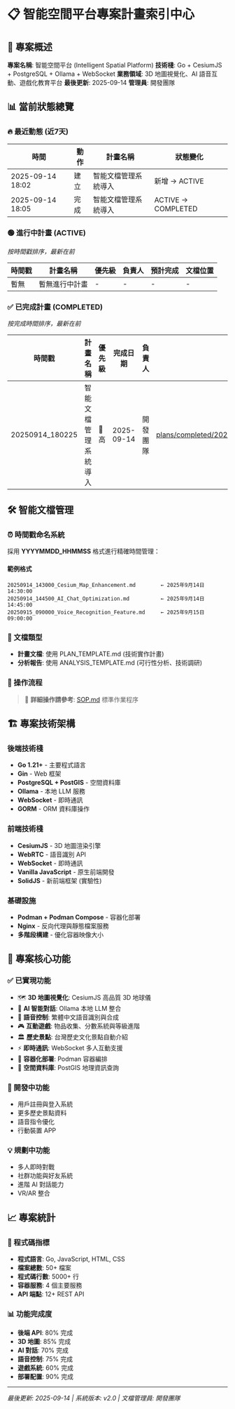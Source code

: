 # 📋 智能空間平台專案計畫索引中心

## 🎯 專案概述
**專案名稱**: 智能空間平台 (Intelligent Spatial Platform)
**技術棧**: Go + CesiumJS + PostgreSQL + Ollama + WebSocket
**業務領域**: 3D 地圖視覺化、AI 語音互動、遊戲化教育平台
**最後更新**: 2025-09-14
**管理員**: 開發團隊

## 📊 當前狀態總覽

### 🔥 最近動態 (近7天)
| 時間 | 動作 | 計畫名稱 | 狀態變化 |
|------|------|---------|----------|
| 2025-09-14 18:02 | 建立 | 智能文檔管理系統導入 | 新增 → ACTIVE |
| 2025-09-14 18:05 | 完成 | 智能文檔管理系統導入 | ACTIVE → COMPLETED |

### 🟢 進行中計畫 (ACTIVE)
*按時間戳排序，最新在前*

| 時間戳 | 計畫名稱 | 優先級 | 負責人 | 預計完成 | 文檔位置 |
|-------|---------|--------|---------|----------|----------|
| 暫無 | 暫無進行中計畫 | - | - | - | - |

### ✅ 已完成計畫 (COMPLETED)
*按完成時間排序，最新在前*

| 時間戳 | 計畫名稱 | 優先級 | 完成日期 | 負責人 | 文檔位置 |
|-------|---------|--------|----------|---------|----------|
| 20250914_180225 | 智能文檔管理系統導入 | 🔴高 | 2025-09-14 | 開發團隊 | [plans/completed/20250914_180225_Document_Management_System_Implementation.md](./plans/completed/20250914_180225_Document_Management_System_Implementation.md) |

## 🛠️ 智能文檔管理

### ⏰ 時間戳命名系統
採用 **YYYYMMDD_HHMMSS** 格式進行精確時間管理：

#### 範例格式
```
20250914_143000_Cesium_Map_Enhancement.md        ← 2025年9月14日 14:30:00
20250914_144500_AI_Chat_Optimization.md          ← 2025年9月14日 14:45:00
20250915_090000_Voice_Recognition_Feature.md     ← 2025年9月15日 09:00:00
```

### 📝 文檔類型
- **計畫文檔**: 使用 PLAN_TEMPLATE.md (技術實作計畫)
- **分析報告**: 使用 ANALYSIS_TEMPLATE.md (可行性分析、技術調研)

### 🔄 操作流程
> 📖 **詳細操作請參考**: [SOP.md](./SOP.md) 標準作業程序

## 🏗️ 專案技術架構

### 後端技術棧
- **Go 1.21+** - 主要程式語言
- **Gin** - Web 框架
- **PostgreSQL + PostGIS** - 空間資料庫
- **Ollama** - 本地 LLM 服務
- **WebSocket** - 即時通訊
- **GORM** - ORM 資料庫操作

### 前端技術棧
- **CesiumJS** - 3D 地圖渲染引擎
- **WebRTC** - 語音識別 API
- **WebSocket** - 即時通訊
- **Vanilla JavaScript** - 原生前端開發
- **SolidJS** - 新前端框架 (實驗性)

### 基礎設施
- **Podman + Podman Compose** - 容器化部署
- **Nginx** - 反向代理與靜態檔案服務
- **多階段構建** - 優化容器映像大小

## 🎯 專案核心功能

### ✅ 已實現功能
- 🗺️ **3D 地圖視覺化**: CesiumJS 高品質 3D 地球儀
- 🤖 **AI 智能對話**: Ollama 本地 LLM 整合
- 🎤 **語音控制**: 繁體中文語音識別與合成
- 🎮 **互動遊戲**: 物品收集、分數系統與等級進階
- 🏛️ **歷史景點**: 台灣歷史文化景點自動介紹
- ⚡ **即時通訊**: WebSocket 多人互動支援
- 🐳 **容器化部署**: Podman 容器編排
- 📍 **空間資料庫**: PostGIS 地理資訊查詢

### 🚀 開發中功能
- 用戶註冊與登入系統
- 更多歷史景點資料
- 語音指令優化
- 行動裝置 APP

### 💡 規劃中功能
- 多人即時對戰
- 社群功能與好友系統
- 進階 AI 對話能力
- VR/AR 整合

## 📈 專案統計

### 🔢 程式碼指標
- **程式語言**: Go, JavaScript, HTML, CSS
- **檔案總數**: 50+ 檔案
- **程式碼行數**: 5000+ 行
- **容器服務**: 4 個主要服務
- **API 端點**: 12+ REST API

### 📊 功能完成度
- **後端 API**: 80% 完成
- **3D 地圖**: 85% 完成
- **AI 對話**: 70% 完成
- **語音控制**: 75% 完成
- **遊戲系統**: 60% 完成
- **部署配置**: 90% 完成

---

*最後更新: 2025-09-14 | 系統版本: v2.0 | 文檔管理員: 開發團隊*